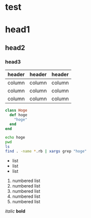 # test

# head1
## head2
### head3

| header | header | header |
|:--:|:--:|:--:|
|column|column|column|
|column|column|column|
|column|column|column|

~~~ruby
class Hoge
  def hoge
    "hoge"
  end
end
~~~

~~~bash
echo hoge
pwd
ls
find . -name *.rb | xargs grep "hoge"
~~~

* list
* list
* list

1. numbered list
1. numbered list
1. numbered list
1. numbered list
1. numbered list

*italic*
**bold**
